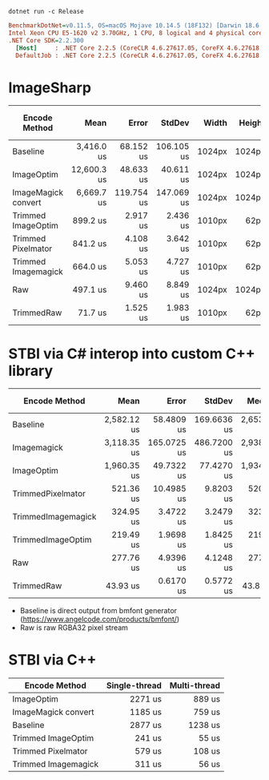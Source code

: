 ```
dotnet run -c Release
```


```ini
BenchmarkDotNet=v0.11.5, OS=macOS Mojave 10.14.5 (18F132) [Darwin 18.6.0]
Intel Xeon CPU E5-1620 v2 3.70GHz, 1 CPU, 8 logical and 4 physical cores
.NET Core SDK=2.2.300
  [Host]     : .NET Core 2.2.5 (CoreCLR 4.6.27617.05, CoreFX 4.6.27618.01), 64bit RyuJIT
  DefaultJob : .NET Core 2.2.5 (CoreCLR 4.6.27617.05, CoreFX 4.6.27618.01), 64bit RyuJIT
```


ImageSharp
==========

|      Encode Method  |        Mean |      Error |     StdDev |  Width | Height | Size (on disk)  |
|-------------------- |------------:|-----------:|-----------:|-------:|-------:|------:|
|            Baseline |  3,416.0 us |  68.152 us | 106.105 us | 1024px | 1024px |  37kb |
|          ImageOptim | 12,600.3 us |  48.633 us |  40.611 us | 1024px | 1024px |   9kb |
| ImageMagick convert |  6,669.7 us | 119.754 us | 147.069 us | 1024px | 1024px |  14kb |
|  Trimmed ImageOptim |    899.2 us |   2.917 us |   2.436 us | 1010px |   62px |   9kb |
|  Trimmed Pixelmator |    841.2 us |   4.108 us |   3.642 us | 1010px |   62px |  18kb |
| Trimmed Imagemagick |    664.0 us |   5.053 us |   4.727 us | 1010px |   62px |  11kb |
|                 Raw |    497.1 us |   9.460 us |   8.849 us | 1024px | 1024px |4194kb |
|          TrimmedRaw |     71.7 us |   1.525 us |   1.983 us | 1010px |   62px | 250kb |


STBI via C# interop into custom C++ library
===========================================

|      Encode Method |        Mean |       Error |      StdDev |      Median |  Gen 0 | Gen 1 | Gen 2 | Allocated |
|------------------- |------------:|------------:|------------:|------------:|-------:|------:|------:|----------:|
|           Baseline | 2,582.12 us |  58.4809 us | 169.6636 us | 2,653.92 us | 3.9063 |     - |     - |   38.3 KB |
|        Imagemagick | 3,118.35 us | 165.0725 us | 486.7200 us | 2,938.76 us |      - |     - |     - |  15.32 KB |
|         ImageOptim | 1,960.35 us |  49.7322 us |  77.4270 us | 1,934.13 us |      - |     - |     - |  10.92 KB |
|  TrimmedPixelmator |   521.36 us |  10.4985 us |   9.8203 us |   520.44 us | 2.9297 |     - |     - |     20 KB |
| TrimmedImagemagick |   324.95 us |   3.4722 us |   3.2479 us |   323.94 us | 1.9531 |     - |     - |  12.57 KB |
|  TrimmedImageOptim |   219.49 us |   1.9698 us |   1.8425 us |   219.69 us | 1.7090 |     - |     - |  11.02 KB |
|                Raw |   277.76 us |   4.9396 us |   4.1248 us |   277.13 us |      - |     - |     - |   1.94 KB |
|         TrimmedRaw |    43.93 us |   0.6170 us |   0.5772 us |    43.86 us | 0.3052 |     - |     - |   1.96 KB |

- Baseline is direct output from bmfont generator (https://www.angelcode.com/products/bmfont/)
- Raw is raw RGBA32 pixel stream


STBI via C++
====================

|      Encode Method  |        Single-thread |        Multi-thread |
|-------------------- |------------:|------------:|
|          ImageOptim | 2271 us |  889 us |
| ImageMagick convert | 1185 us |  759 us |
|            Baseline | 2877 us | 1238 us |
|  Trimmed ImageOptim |  241 us |   55 us |
|  Trimmed Pixelmator |  579 us |  108 us |
| Trimmed Imagemagick |  311 us |   56 us |
